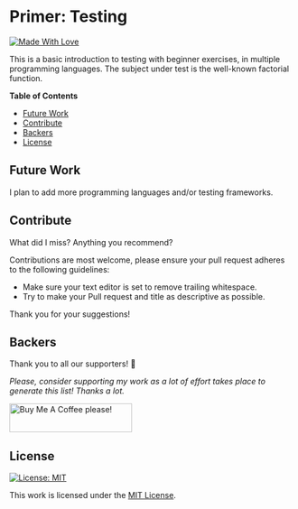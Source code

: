 [//]: # (Author: Christoph P. Neumann)
[//]: # (Title: Basic Introduction to Testing Exercises)
[//]: # (Language: en-US)
[//]: # (Licence: CC BY 4.0)
[//]: # (Short Title: Primer Testing)
[//]: # (Lemma: primer-testing)

# Primer: Testing

[![Made With Love](https://img.shields.io/badge/Made%20With-Love-orange.svg)](https://github.com/chetanraj/awesome-github-badges)

This is a basic introduction to testing with beginner exercises, in multiple programming languages.
The subject under test is the well-known factorial function.

**Table of Contents**

<!-- toc -->

- [Future Work](#future-work)
- [Contribute](#contribute)
- [Backers](#backers)
- [License](#license)

<!-- tocstop -->

## Future Work

I plan to add more programming languages and/or testing frameworks.

## Contribute

What did I miss? Anything you recommend?

Contributions are most welcome, please ensure your pull request adheres to the following guidelines:

- Make sure your text editor is set to remove trailing whitespace.
- Try to make your Pull request and title as descriptive as possible.

Thank you for your suggestions!

## Backers

Thank you to all our supporters! 🙏

*Please, consider supporting my work as a lot of effort takes place to generate this list! Thanks a lot.*

<a href="https://www.buymeacoffee.com/cyberpetaneuron" target="_blank"><img src="https://cdn.buymeacoffee.com/buttons/default-orange.png" alt="Buy Me A Coffee please!" style="height: 51px !important;width: 217px !important;" ></a>

## License

[![License: MIT](https://img.shields.io/badge/License-MIT-yellow.svg)](https://opensource.org/licenses/MIT)

This work is licensed under the [MIT License](https://opensource.org/licenses/MIT).

